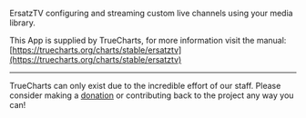 ErsatzTV configuring and streaming custom live channels using your media library.

This App is supplied by TrueCharts, for more information visit the manual: [https://truecharts.org/charts/stable/ersatztv](https://truecharts.org/charts/stable/ersatztv)

---

TrueCharts can only exist due to the incredible effort of our staff.
Please consider making a [donation](https://truecharts.org/sponsor) or contributing back to the project any way you can!
